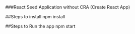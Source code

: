 
###React Seed Application without CRA (Create React App)

##Steps to install
npm install

##Steps to Run the app
npm start


